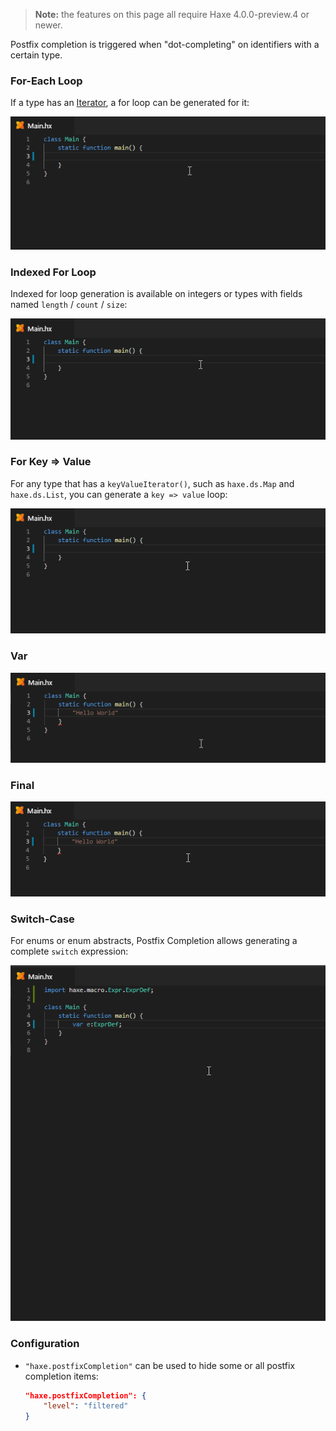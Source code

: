 > **Note:** the features on this page all require Haxe 4.0.0-preview.4 or newer.

Postfix completion is triggered when "dot-completing" on identifiers with a certain type.

### For-Each Loop

If a type has an [Iterator](https://haxe.org/manual/lf-iterators.html), a for loop can be generated for it:

![](images/postfix-completion/for_.gif)

### Indexed For Loop

Indexed for loop generation is available on integers or types with fields named `length` / `count` / `size`:

![](images/postfix-completion/fori_.gif)

### For Key => Value

For any type that has a `keyValueIterator()`, such as `haxe.ds.Map` and `haxe.ds.List`, you can generate a `key => value` loop:

![](images/postfix-completion/for-key-value_.gif)

### Var

![](images/postfix-completion/var.gif)

### Final

![](images/postfix-completion/final.gif)

### Switch-Case

For enums or enum abstracts, Postfix Completion allows generating a complete `switch` expression:

![](images/postfix-completion/switch_.gif)

### Configuration

- `"haxe.postfixCompletion"` can be used to hide some or all postfix completion items:

	```json
	"haxe.postfixCompletion": {
		"level": "filtered"
	}
	```
